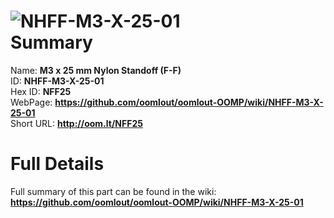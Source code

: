 
![NHFF-M3-X-25-01](https://github.com/oomlout/oomlout-OOMP/blob/master/parts/NHFF-M3-X-25-01/NHFF-M3-X-25-01_420.jpg)   
Summary
=================
  
Name: __M3 x 25 mm Nylon Standoff (F-F)__    
ID: __NHFF-M3-X-25-01__   
Hex ID: __NFF25__   
WebPage: __https://github.com/oomlout/oomlout-OOMP/wiki/NHFF-M3-X-25-01__   
Short URL: __http://oom.lt/NFF25__   

Full Details
==========================
Full summary of this part can be found in the wiki:   
__https://github.com/oomlout/oomlout-OOMP/wiki/NHFF-M3-X-25-01__    

